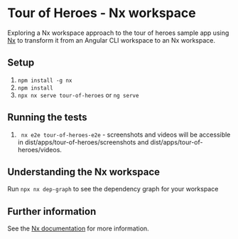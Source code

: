 # Tour of Heroes - Nx workspace

Exploring a Nx workspace approach to the tour of heroes sample app using [Nx](https://nx.dev/) to transform it from an Angular CLI workspace to an Nx workspace.

## Setup

1. ``npm install -g nx``
2.  ``npm install``
3.  ``npx nx serve tour-of-heroes`` or ``ng serve``

## Running the tests

1. `` nx e2e tour-of-heroes-e2e`` - screenshots and videos will be accessible in dist/apps/tour-of-heroes/screenshots and dist/apps/tour-of-heroes/videos. 

## Understanding the Nx workspace

Run ``npx nx dep-graph`` to see the dependency graph for your workspace

## Further information

See the [Nx documentation](https://nx.dev/getting-started/intro) for more information.

